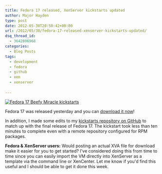 ```yaml
---
title: Fedora 17 released, XenServer kickstarts updated
author: Major Hayden
type: post
date: 2012-05-30T20:50:42+00:00
url: /2012/05/30/fedora-17-released-xenserver-kickstarts-updated/
dsq_thread_id:
  - 3642806968
categories:
  - Blog Posts
tags:
  - development
  - fedora
  - github
  - xen
  - xenserver

---
```

[<img src="/wp-content/uploads/2012/05/its-a-beefy-miracle.png" alt="Fedora 17 Beefy Miracle kickstarts" title="Fedora 17 Beefy Miracle kickstarts" width="600" height="304" class="alignnone size-full wp-image-3383" srcset="/wp-content/uploads/2012/05/its-a-beefy-miracle.png 600w, /wp-content/uploads/2012/05/its-a-beefy-miracle-300x152.png 300w" sizes="(max-width: 600px) 100vw, 600px" />][1]

Fedora 17 was released yesterday and you can [download it now][2]!

In addition, I made some edits to my [kickstarts repository on GitHub][3] to match up with the final release of Fedora 17. The kickstart took less than ten minutes to complete even with a remote repository configured for RPM packages.

**Fedora & XenServer users:** Would posting an actual XVA file for download make it easier for you to get started? I've considered doing this from time to time since you can easily import the VM directly into XenServer as a template via the command line or XenCenter. Let me know if you'd find this useful and I should be able to get it done this week.

 [1]: /wp-content/uploads/2012/05/its-a-beefy-miracle.png
 [2]: http://fedoraproject.org/en/get-fedora-options
 [3]: https://github.com/rackerhacker/kickstarts
